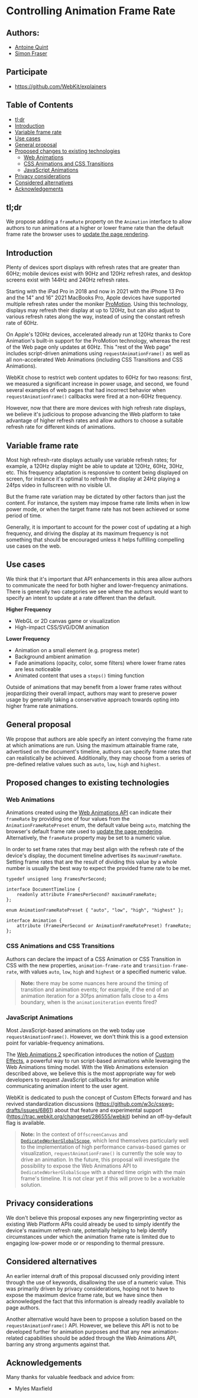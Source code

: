 # Controlling Animation Frame Rate

## Authors:

- [Antoine Quint](https://github.com/graouts)
- [Simon Fraser](https://github.com/smfr)

## Participate
- https://github.com/WebKit/explainers

## Table of Contents

<!-- START doctoc generated TOC please keep comment here to allow auto update -->
<!-- DON'T EDIT THIS SECTION, INSTEAD RE-RUN doctoc TO UPDATE -->

- [tl;dr](#tldr)
- [Introduction](#introduction)
- [Variable frame rate](#variable-frame-rate)
- [Use cases](#use-cases)
- [General proposal](#general-proposal)
- [Proposed changes to existing technologies](#proposed-changes-to-existing-technologies)
  - [Web Animations](#web-animations)
  - [CSS Animations and CSS Transitions](#css-animations-and-css-transitions)
  - [JavaScript Animations](#javascript-animations)
- [Privacy considerations](#privacy-considerations)
- [Considered alternatives](#considered-alternatives)
- [Acknowledgements](#acknowledgements)

<!-- END doctoc generated TOC please keep comment here to allow auto update -->

## tl;dr

We propose adding a `frameRate` property on the `Animation` interface to allow authors to run animations at a higher or lower frame rate than the default frame rate the browser uses to [update the page rendering](https://html.spec.whatwg.org/multipage/webappapis.html#update-the-rendering).

## Introduction

Plenty of devices sport displays with refresh rates that are greater than 60Hz; mobile devices exist with 90Hz and 120Hz refresh rates, and desktop screens exist with 144Hz and 240Hz refresh rates.

Starting with the iPad Pro in 2018 and now in 2021 with the iPhone 13 Pro and the 14” and 16” 2021 MacBooks Pro, Apple devices have supported multiple refresh rates under the moniker [ProMotion](https://developer.apple.com/documentation/quartzcore/optimizing_promotion_refresh_rates_for_iphone_13_pro_and_ipad_pro). Using this technology, displays may refresh their display at up to 120Hz, but can also adjust to various refresh rates along the way, instead of using the constant refresh rate of 60Hz.

On Apple's 120Hz devices, accelerated already run at 120Hz thanks to Core Animation's built-in support for the ProMotion technology, whereas the rest of the Web page only updates at 60Hz. This "rest of the Web page" includes script-driven animations using `requestAnimationFrame()` as well as all non-accelerated Web Animations (including CSS Transitions and CSS Animations).

WebKit chose to restrict web content updates to 60Hz for two reasons: first, we measured a significant increase in power usage, and second, we found several examples of web pages that had incorrect behavior when `requestAnimationFrame()` callbacks were fired at a non-60Hz frequency.

However, now that there are more devices with high refresh rate displays, we believe it's judicious to propose advancing the Web platform to take advantage of higher refresh rates and allow authors to choose a suitable refresh rate for different kinds of animations.

## Variable frame rate

Most high refresh-rate displays actually use variable refresh rates; for example, a 120Hz display might be able to update at 120Hz, 60Hz, 30Hz, etc. This frequency adaptation is responsive to content being displayed on screen, for instance it's optimal to refresh the display at 24Hz playing a 24fps video in fullscreen with no visible UI.

But the frame rate variation may be dictated by other factors than just the content. For instance, the system may impose frame rate limits when in low power mode, or when the target frame rate has not been achieved or some period of time.

Generally, it is important to account for the power cost of updating at a high frequency, and driving the display at its maximum frequency is not something that should be encouraged unless it helps fulfilling compelling use cases on the web.

## Use cases

We think that it's important that API enhancements in this area allow authors to communicate the need for both higher and lower-frequency animations. There is generally two categories we see where the authors would want to specify an intent to update at a rate different than the default.

**Higher Frequency**

* WebGL or 2D canvas game or visualization
* High-impact CSS/SVG/DOM animation

**Lower Frequency**

* Animation on a small element (e.g. progress meter)
* Background ambient animation
* Fade animations (opacity, color, some filters) where lower frame rates are less noticeable
* Animated content that uses a `steps()` timing function

Outside of animations that may benefit from a lower frame rates without jeopardizing their overall impact, authors may want to preserve power usage by generally taking a conservative approach towards opting into higher frame rate animations.

## General proposal

We propose that authors are able specify an intent conveying the frame rate at which animations are run. Using the maximum attainable frame rate, advertised on the document's timeline, authors can specify frame rates that can realistically be achieved. Additionally, they may choose from a series of pre-defined relative values such as `auto`, `low`, `high` and `highest`.

## Proposed changes to existing technologies

### Web Animations

Animations created using the [Web Animations API](https://www.w3.org/TR/web-animations-1) can indicate their `frameRate` by providing one of four values from the `AnimationFrameRatePreset` enum, the default value being `auto`, matching the browser's default frame rate used to [update the page rendering](https://html.spec.whatwg.org/multipage/webappapis.html#update-the-rendering). Alternatively, the `frameRate` property may be set to a numeric value.

In order to set frame rates that may best align with the refresh rate of the device's display, the document timeline advertises its `maximumFrameRate`. Setting frame rates that are the result of dividing this value by a whole number is usually the best way to expect the provided frame rate to be met. 

```idl
typedef unsigned long FramesPerSecond;

interface DocumentTimeline {
    readonly attribute FramesPerSecond? maximumFrameRate;
};

enum AnimationFrameRatePreset { "auto", "low", "high", "highest" };

interface Animation {
    attribute (FramesPerSecond or AnimationFrameRatePreset) frameRate;
};
```

### CSS Animations and CSS Transitions

Authors can declare the impact of a CSS Animation or CSS Transition in CSS with the new properties, `animation-frame-rate` and `transition-frame-rate`, with values `auto`, `low`, `high` and `highest` or a specified numeric value.

> **Note:** there may be some nuances here around the timing of transition and animation events; for example, if the end of an animation iteration for a 30fps animation falls close to a 4ms boundary, when is the `animationiteration` events fired?

### JavaScript Animations

Most JavaScript-based animations on the web today use `requestAnimationFrame()`. However, we don't think this is a good extension point for variable-frequency animations.

The [Web Animations 2](https://drafts.csswg.org/web-animations-2) specification introduces the notion of [Custom Effects](https://drafts.csswg.org/web-animations-2/#custom-effects), a powerful way to run script-based animations while leveraging the Web Animations timing model. With the Web Animations extension described above, we believe this is the most appropriate way for web developers to request JavaScript callbacks for animation while communicating animation intent to the user agent.

WebKit is dedicated to push the concept of Custom Effects forward and has revived standardization discussions (https://github.com/w3c/csswg-drafts/issues/6861) about that feature and experimental support (https://trac.webkit.org/changeset/286555/webkit) behind an off-by-default flag is available.

> **Note:** In the context of `OffscreenCanvas` and [`DedicatedWorkerGlobalScope`](https://html.spec.whatwg.org/#dedicatedworkerglobalscope), which lend themselves particularly well to the implementation of high performance canvas-based games or visualization, `requestAnimationFrame()` is currently the sole way to drive an animation. In the future, this proposal will investigate the possibility to expose the Web Animations API to `DedicatedWorkerGlobalScope` with a shared time origin with the main frame's timeline. It is not clear yet if this will prove to be a workable solution.

## Privacy considerations

We don't believe this proposal exposes any new fingerprinting vector as existing Web Platform APIs could already be used to simply identify the device's maximum refresh rate, potentially helping to help identify circumstances under which the animation frame rate is limited due to engaging low-power mode or or responding to thermal pressure.

## Considered alternatives

An earlier internal draft of this proposal discussed only providing intent through the use of keywords, disallowing the use of a numeric value. This was primarily driven by privacy considerations, hoping not to have to expose the maximum device frame rate, but we have since then acknowledged the fact that this information is already readily available to page authors.

Another alternative would have been to propose a solution based on the `requestAnimationFrame()` API. However, we believe this API is not to be developed further for animation purposes and that any new animation-related capabilities should be added through the Web Animations API, barring any strong arguments against that.

## Acknowledgements

Many thanks for valuable feedback and advice from:

- Myles Maxfield

